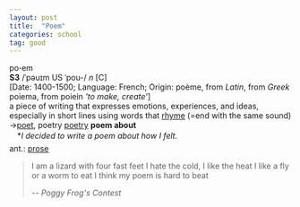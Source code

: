 ```yaml
---
layout: post
title:  "Poem"
categories: school
tag: good
---
```

<DIV style="MARGIN: 0px 0px 5px">po<B>·</B>em<BR><B>S3</B> /ˈpəuɪm US ˈpou-/ <I>n</I> [C] <BR>[Date: 1400-1500; Language: French; Origin: poème, from <I>Latin</I>, from <I>Greek</I> poiema, from poiein <I>'to make, create'</I>]<BR>a piece of writing that expresses emotions, experiences, and ideas, especially in short lines using words that <A href="{{ site.baseurl }}/rhyme"><U>rhyme</U></A> (=end with the same sound) <BR>→<A href="{{ site.baseurl }}/poet"><U>poet</U></A>, poetry <A href="{{ site.baseurl }}/poetry"><U>poetry</U></A> <B>poem about</B><BR>　*<I>I decided to write a poem about how I felt.</I></DIV>
<DIV style="MARGIN: 0px 0px 5px">
<DIV style="MARGIN: 4px 0px">ant.: <A href="{{ site.baseurl }}/prose"><U>prose</U></A></DIV></DIV>

> I am a lizard with four fast feet
> I hate the cold, I like the heat
> I like a fly or a worm to eat
> I think my poem is hard to beat
>
> -- <cite>Poggy Frog's Contest</cite>